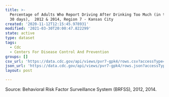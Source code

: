 ```yaml
---
title: >-
  Percentage of Adults Who Report Driving After Drinking Too Much (in the past
  30 days),  2012 & 2014, Region 7 - Kansas City
created: '2020-11-12T12:15:45.978931'
modified: '2021-03-30T20:00:47.822299'
state: active
type: dataset
tags:
  - Cdc
  - Centers For Disease Control And Prevention
groups: []
csv_url: 'https://data.cdc.gov/api/views/pvr7-gpk4/rows.csv?accessType=DOWNLOAD'
json_url: 'https://data.cdc.gov/api/views/pvr7-gpk4/rows.json?accessType=DOWNLOAD'
layout: post

---
```

Source: Behavioral Risk Factor Surveillance System (BRFSS), 2012, 2014.
